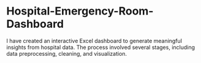 # Hospital-Emergency-Room-Dashboard
I have created an interactive Excel dashboard to generate meaningful insights from hospital data. The process involved several stages, including data preprocessing, cleaning, and visualization.
